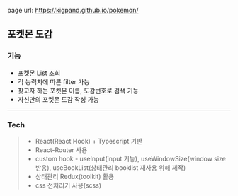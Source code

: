 page url: https://kigpand.github.io/pokemon/

## 포켓몬 도감

### 기능 

* 포켓몬 List 조회
* 각 능력치에 따른 filter 가능
* 찾고자 하는 포켓몬 이름, 도감번호로 검색 기능
* 자신만의 포켓몬 도감 작성 가능
___
### Tech
>* React(React Hook) + Typescript 기반
>* React-Router 사용
>* custom hook - useInput(input 기능), useWindowSize(window size 반응), useBookList(상태관리 booklist 재사용 위해 제작)
>* 상태관리 Redux(toolkit) 활용
>* css 전처리기 사용(scss)
